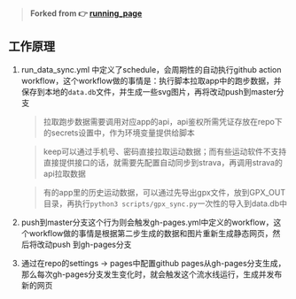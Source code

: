 > **Forked from 👉 [running_page](https://github.com/yihong0618/running_page)** 

## 工作原理

1. run_data_sync.yml 中定义了schedule，会周期性的自动执行github action workflow，这个workflow做的事情是：执行脚本拉取app中的跑步数据，并保存到本地的`data.db`文件，并生成一些svg图片，再将改动push到master分支

    > 拉取跑步数据需要调用对应app的api，api鉴权所需凭证存放在repo下的secrets设置中，作为环境变量提供给脚本

    > keep可以通过手机号、密码直接拉取运动数据；而有些运动软件不支持直接提供接口的话，就需要先配置自动同步到strava，再调用strava的api拉取数据

    > 有的app里的历史运动数据，可以通过先导出gpx文件，放到GPX_OUT目录，再执行`python3 scripts/gpx_sync.py`一次性的导入到data.db中

2. push到master分支这个行为则会触发gh-pages.yml中定义的workflow，这个workflow做的事情是根据第二步生成的数据和图片重新生成静态网页，然后将改动push 到gh-pages分支

3. 通过在repo的settings -> pages中配置github pages从gh-pages分支生成，那么每次gh-pages分支发生变化时，就会触发这个流水线运行，生成并发布新的网页


